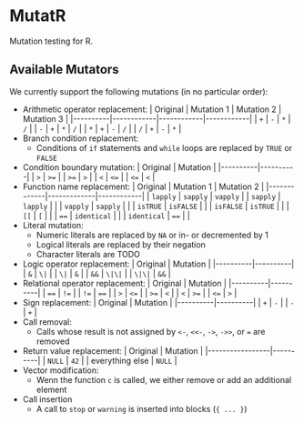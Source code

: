 # MutatR

Mutation testing for R.

## Available Mutators
We currently support the following mutations (in no particular order):

- Arithmetic operator replacement:
    | Original | Mutation 1 | Mutation 2 | Mutation 3 |
    |----------|------------|------------|------------|
    | `+`      | `-`        | `*`        | `/`        |
    | `-`      | `+`        | `*`        | `/`        |
    | `*`      | `+`        | `-`        | `/`        |
    | `/`      | `+`        | `-`        | `*`        |
- Branch condition replacement:
    - Conditions of `if` statements and `while` loops are replaced by `TRUE` or `FALSE`
- Condition boundary mutation:
    | Original | Mutation |
    |----------|----------|
    | `>`      | `>=`     |
    | `>=`     | `>`      |
    | `<`      | `<=`     |
    | `<=`     | `<`      |
- Function name replacement:
    | Original    | Mutation 1  | Mutation 2 |
    |-------------|-------------|------------|
    | `lapply`    | `sapply`    | `vapply`   |
    | `sapply`    | `lapply`    |            |
    | `vapply`    | `sapply`    |            |
    | `isTRUE`    | `isFALSE`   |            |
    | `isFALSE`   | `isTRUE`    |            |
    | `[[`        | `[`         |            |
    | `==`        | `identical` |            |
    | `identical` | `==`        |            |
- Literal mutation:
    - Numeric literals are replaced by `NA` or in- or decremented by 1
    - Logical literals are replaced by their negation
    - Character literals are TODO
- Logic operator replacement:
    | Original | Mutation |
    |----------|----------|
    | `&`      | `\|`      |
    | `\|`      | `&`      |
    | `&&`     | `\|\|`     |
    | `\|\|`     | `&&`     |
- Relational operator replacement:
    | Original | Mutation |
    |----------|----------|
    | `==`     | `!=`     |
    | `!=`     | `==`     |
    | `>`      | `<=`     |
    | `>=`     | `<`      |
    | `<`      | `>=`     |
    | `<=`     | `>`      |
- Sign replacement:
    | Original | Mutation |
    |----------|----------|
    | `+`      | `-`      |
    | `-`      | `+`      |
- Call removal:
    - Calls whose result is not assigned by `<-`, `<<-`, `->`, `->>`, or `=` are removed
- Return value replacement:
    | Original        | Mutation |
    |-----------------|----------|
    | `NULL`          | `42`     |
    | everything else | `NULL`   |
- Vector modification:
    - Wenn the function `c` is called, we either remove or add an additional element
- Call insertion
    - A call to `stop` or `warning` is inserted into blocks (`{ ... }`)
